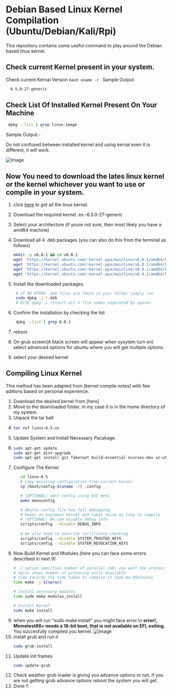 # Debian Based Linux Kernel Compilation  (Ubuntu/Debian/Kali/Rpi)

This repository contanis some useful command to play around the Debian based linux kernel.
## Check current Kernel present in your system.
Check current Kernal Version
     ```bash
      uname -r
    ```
Sample Output.
   ```bash
     6.5.0-27-generic
   ```


## Check List Of Installed Kernel Present On Your Machine
  ```bash
   dpkg --list | grep linux-image
  ```
Sample Output:-

Do not confused between installed kernel and using kernal even it is different, it will work.

![image](https://github.com/s-Ronit/Kernal-Compilation-Cheet-Sheet/assets/144111150/f423b08f-3dd5-4a1c-8914-fca0960c092b)

## Now You need to download the lates linux kernel or the kernel whichever you want to use or compile in your system.
1. click [here](https://github.com/torvalds/linux/tags) to get all the linux kernel.
3. Download the required kernel. ex:-6.5.0-27-generic
4. Select your architecture (if youre not sure, then most likely you have a amd64 machine)
5. Download all 4 .deb packages (you can also do this from the terminal as follows)
   ```bash
   mkdir -p v6.0.1 && cd v6.0.1
   wget 'https://kernel.ubuntu.com/~kernel-ppa/mainline/v6.0.1/amd64/linux-headers-6.0.1-060001-generic_6.0.1-060001.202210120833_amd64.deb'
   wget 'https://kernel.ubuntu.com/~kernel-ppa/mainline/v6.0.1/amd64/linux-headers-6.0.1-060001_6.0.1-060001.202210120833_all.deb'
   wget 'https://kernel.ubuntu.com/~kernel-ppa/mainline/v6.0.1/amd64/linux-image-unsigned-6.0.1-060001-generic_6.0.1-060001.202210120833_amd64.deb'
   wget 'https://kernel.ubuntu.com/~kernel-ppa/mainline/v6.0.1/amd64/linux-modules-6.0.1-060001-generic_6.0.1-060001.202210120833_amd64.deb'
   ```
5. Install the downloaded packages.
   ```bash
    # IF NO OTHER .deb files are there in your folder simply run
    sudo dpkg -i *.deb
    # ELSE dpkg -i <insert all 4 file names seperated by space> 
   ```
6. Confirm the installation by checking the list
   ```bash
    dpkg --list | grep 6.0.1
   ```

 7. reboot
 8. On grub screen(A black screen will appear when sysytem turn on) select advanced options for ubuntu where you will get multiple options.
 9. select your desired kernel
     
## Compiling Linux Kernel
This method has been adapted from [kernel compile notes] with few aditions based on personal experience.

1. Download the desired kernel from [here]
2. Move to the downloaded folder.
   In my case it is in the home directory of my system.
3. Unpack the tar ball
4. ```bash
   tar xvf linux-6.5.xz
   ```
5. Update System and Install Necessary Pacakage.
6. ```bash
   sudo apt-get update
   sudo apt-get dist-upgrade
   sudo apt-get install git fakeroot build-essential ncurses-dev xz-utils libssl-dev bc flex libelf-dev bison
   ```
7. Configure The Kernel
   ```bash
      cd linux-6.5
      # Copy existing configuration from current kernel
      cp /boot/config-$(uname -r) .config
   
      # (OPTIONAL) edit config using GUI menu
      make menuconfig
   
      # Ubuntu config file has full debugging. 
      # Makes an enormous kernel and takes twice as long to compile
      # (OPTIONAL) We can disable debug_info
      scripts/config --disable DEBUG_INFO
      
      # We also need to override certificate checking
      scripts/config --disable SYSTEM_TRUSTED_KEYS
      scripts/config --disable SYSTEM_REVOCATION_KEYS
   ```
8. Now Build Kernel and Modules.(here you can face some errors described in next 9)
   ```bash
   # -j option specifies number of parallel jobs you want the process to use
   # nproc shows number of procesing units available
   # time records the time taken to compile it took me 95minutes
   time make -j $(nproc)
   
   # Install necessary modules
   time sudo make modules_install
   
   # Install Kernel
   sudo make install
   ```
9. when you will run "sudo make install" you might face error.\n
   **error!, Memetest86+ needs a 16-bit boot, that is not available on EFI, exiting.**
   You succesfully compiled you kernel.
    ![image](https://github.com/s-Ronit/Kernal-Compilation-Cheet-Sheet/assets/144111150/e9ca3bb7-2201-4565-8237-f6e37188dc64)
9. install grub and run it
    ```bash
    sudo grub-install
    ```
10. Update init frames
    ```bash
    sudo update-grub
    ```
 11. Check weather grub loader is giving you advance options or not. if you are not getting grub advance options reboot the system you will get.
11. Done !! 
